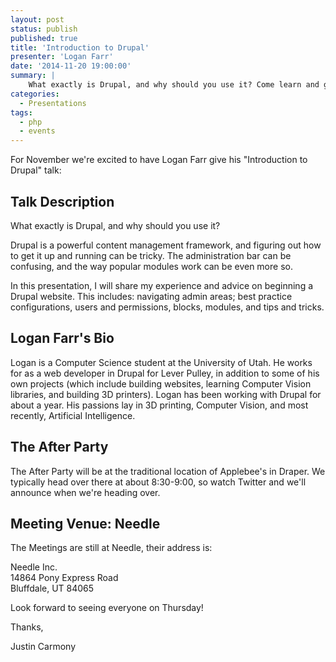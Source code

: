```yaml
---
layout: post
status: publish
published: true
title: 'Introduction to Drupal'
presenter: 'Logan Farr'
date: '2014-11-20 19:00:00'
summary: |
    What exactly is Drupal, and why should you use it? Come learn and get an introduction into one of PHP's popular content management systems.
categories:
  - Presentations
tags:
  - php
  - events
---
```

For November we're excited to have Logan Farr give his "Introduction to Drupal" talk:

## Talk Description

What exactly is Drupal, and why should you use it?

Drupal is a powerful content management framework, and figuring 
out how to get it up and running can be tricky. The administration 
bar can be confusing, and the way popular modules work can be even 
more so.
 
In this presentation, I will share my experience and advice on 
beginning a Drupal website. This includes: navigating admin areas; 
best practice configurations, users and permissions, blocks, 
modules, and tips and tricks.

## Logan Farr's Bio

Logan is a Computer Science student at the University of Utah. He 
works for as a web developer in Drupal for Lever Pulley, in 
addition to some of his own projects (which include building 
websites, learning Computer Vision libraries, and building 3D 
printers). Logan has been working with Drupal for about a year. 
His passions lay in 3D printing, Computer Vision, and most 
recently, Artificial Intelligence. 


## The After Party

The After Party will be at the traditional location of Applebee's in Draper. We typically head over there at about
8:30-9:00, so watch Twitter and we'll announce when we're heading over.

## Meeting Venue: Needle

The Meetings are still at Needle, their address is:

Needle Inc.<br/>
14864 Pony Express Road<br/>
Bluffdale, UT 84065

Look forward to seeing everyone on Thursday!

Thanks,

Justin Carmony